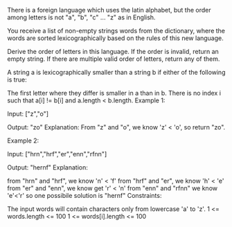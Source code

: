 There is a foreign language which uses the latin alphabet, but the order among letters is not "a", "b", "c" ... "z" as in English.

You receive a list of non-empty strings words from the dictionary, where the words are sorted lexicographically based on the rules of this new language.

Derive the order of letters in this language. If the order is invalid, return an empty string. If there are multiple valid order of letters, return any of them.

A string a is lexicographically smaller than a string b if either of the following is true:

The first letter where they differ is smaller in a than in b. There is no index i such that a[i] != b[i] and a.length < b.length. Example 1:

Input: ["z","o"]

Output: "zo" Explanation: From "z" and "o", we know 'z' < 'o', so return "zo".

Example 2:

Input: ["hrn","hrf","er","enn","rfnn"]

Output: "hernf" Explanation:

from "hrn" and "hrf", we know 'n' < 'f' from "hrf" and "er", we know 'h' < 'e' from "er" and "enn", we know get 'r' < 'n' from "enn" and "rfnn" we know 'e'<'r' so one possibile solution is "hernf" Constraints:

The input words will contain characters only from lowercase 'a' to 'z'. 1 <= words.length <= 100 1 <= words[i].length <= 100
